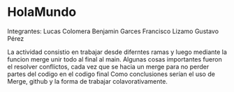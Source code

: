# HolaMundo

Integrantes:
Lucas Colomera
Benjamin Garces
Francisco Lizamo
Gustavo Pérez

La actividad consistio en trabajar desde diferntes ramas y luego mediante la funcion merge unir todo al final al main.
Algunas cosas importantes fueron el resolver conflictos, cada vez que se hacia un merge para no perder partes del codigo en el codigo final
Como conclusiones serían el uso de Merge, github y la forma de trabajar colavorativamente.
